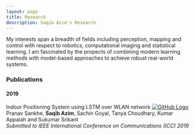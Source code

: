 ```yaml
---
layout: page
title: Research
description: Saqib Azim's Research
---
```


My interests span a breadth of fields including perception, mapping and control with respect to robotics, computational imaging and statistical learning. I am fascinated by the propects of combining modern learning methods with model-based approaches to achieve robust real-world systems.

<!-- ### Patents
#### 2018
Filed a patent at the Indian Patent Office with application number xxxxxxxxxxxxx -->

### Publications
#### 2019
Indoor Positioning System using LSTM over WLAN network [![GitHub Logo]({{BASE_PATH}}/assets/pdf_favicon.ico)]({{BASE_PATH}}/assets/Indoor_Positioning_System_using_LSTMs_over_WLAN_Network.pdf)<br>
Pranav Sankhe, **Saqib Azim**,  Sachin Goyal, Tanya Choudhary, Kumar Appaiah and Sukumar Srikant<br>
*Submitted to IEEE International Conference on Communications (ICC) 2019*<br>